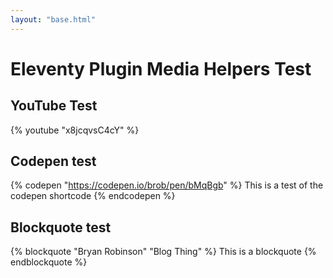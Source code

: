 ```yaml
---
layout: "base.html"
---
```


# Eleventy Plugin Media Helpers Test

## YouTube Test
    
{% youtube "x8jcqvsC4cY" %}

## Codepen test

{% codepen "https://codepen.io/brob/pen/bMqBgb" %}
This is a test of the codepen shortcode
{% endcodepen %}

## Blockquote test

{% blockquote "Bryan Robinson" "Blog Thing" %}
This is a blockquote
{% endblockquote %}